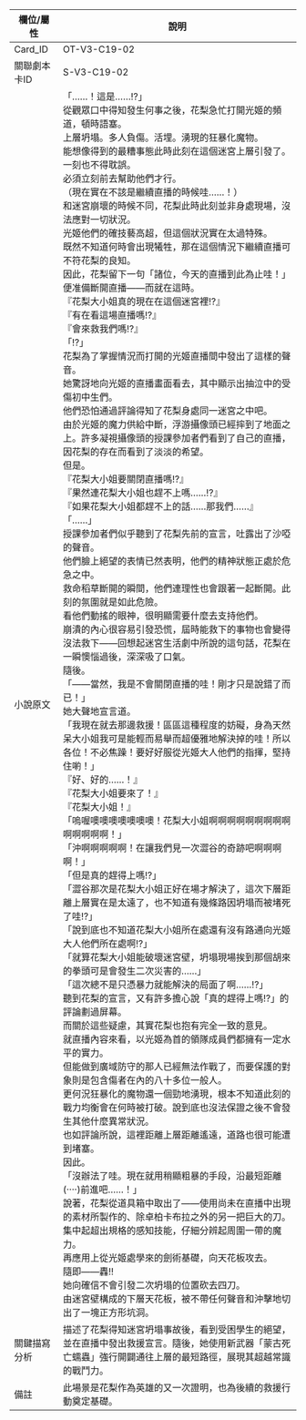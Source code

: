 | 欄位/屬性 | 說明 |
|---|---|
| Card_ID | OT-V3-C19-02 |
| 關聯劇本卡ID | S-V3-C19-02 |
| 小說原文 | 「……！這是……!?」<br>從觀眾口中得知發生何事之後，花梨急忙打開光姬的頻道，頓時語塞。<br>上層坍塌。多人負傷。活埋。湧現的狂暴化魔物。<br>能想像得到的最糟事態此時此刻在這個迷宮上層引發了。一刻也不得耽誤。<br>必須立刻前去幫助他們才行。<br>（現在實在不該是繼續直播的時候哇……！）<br>和迷宮崩壞的時候不同，花梨此時此刻並非身處現場，沒法應對一切狀況。<br>光姬他們的確技藝高超，但這個狀況實在太過特殊。<br>既然不知道何時會出現犧牲，那在這個情況下繼續直播可不符花梨的良知。<br>因此，花梨留下一句「諸位，今天的直播到此為止哇！」便准備斷開直播——而就在這時。<br>『花梨大小姐真的現在在這個迷宮裡!?』<br>『有在看這場直播嗎!?』<br>『會來救我們嗎!?』<br>「!?」<br>花梨為了掌握情況而打開的光姬直播間中發出了這樣的聲音。<br>她驚訝地向光姬的直播畫面看去，其中顯示出抽泣中的受傷初中生們。<br>他們恐怕通過評論得知了花梨身處同一迷宮之中吧。<br>由於光姬的魔力供給中斷，浮游攝像頭已經摔到了地面之上。許多凝視攝像頭的授課參加者們看到了自己的直播，因花梨的存在而看到了淡淡的希望。<br>但是。<br>『花梨大小姐要關閉直播嗎!?』<br>『果然連花梨大小姐也趕不上嗎……!?』<br>『如果花梨大小姐都趕不上的話……那我們……』<br>「……」<br>授課參加者們似乎聽到了花梨先前的宣言，吐露出了沙啞的聲音。<br>他們臉上絕望的表情已然表明，他們的精神狀態正處於危急之中。<br>救命稻草斷開的瞬間，他們連理性也會跟著一起斷開。此刻的氛圍就是如此危險。<br>看他們動搖的眼神，很明顯需要什麼去支持他們。<br>崩潰的內心很容易引發恐慌，屆時能救下的事物也會變得沒法救下——回想起迷宮生活劇中所說的這句話，花梨在一瞬懊惱過後，深深吸了口氣。<br>隨後。<br>「——當然，我是不會關閉直播的哇！剛才只是說錯了而已！」<br>她大聲地宣言道。<br>「我現在就去那邊救援！區區這種程度的妨礙，身為天然呆大小姐我可是能輕而易舉而超優雅地解決掉的哇！所以各位！不必焦躁！要好好服從光姬大人他們的指揮，堅持住喲！」<br>『好、好的……！』<br>『花梨大小姐要來了！』<br>『花梨大小姐！』<br>「嗚喔噢噢噢噢噢噢噢！花梨大小姐啊啊啊啊啊啊啊啊啊啊啊啊啊啊！」<br>「沖啊啊啊啊啊！在讓我們見一次澀谷的奇跡吧啊啊啊啊！」<br>「但是真的趕得上嗎!?」<br>「澀谷那次是花梨大小姐正好在場才解決了，這次下層距離上層實在是太遠了，也不知道有幾條路因坍塌而被堵死了哇!?」<br>「說到底也不知道花梨大小姐所在處還有沒有路通向光姬大人他們所在處啊!?」<br>「就算花梨大小姐能破壞迷宮壁，坍塌現場挨到那個胡來的拳頭可是會發生二次災害的……」<br>「這次總不是只憑暴力就能解決的局面了啊……!?」<br>聽到花梨的宣言，又有許多擔心說「真的趕得上嗎!?」的評論劃過屏幕。<br>而關於這些疑慮，其實花梨也抱有完全一致的意見。<br>就直播內容來看，以光姬為首的領隊成員們都擁有一定水平的實力。<br>但能做到廣域防守的那人已經無法作戰了，而要保護的對象則是包含傷者在內的八十多位一般人。<br>更何況狂暴化的魔物還一個勁地湧現，根本不知道此刻的戰力均衡會在何時被打破。說到底也沒法保證之後不會發生其他什麼異常狀況。<br>也如評論所說，這裡距離上層距離遙遠，道路也很可能遭到堵塞。<br>因此。<br>「沒辦法了哇。現在就用稍顯粗暴的手段，沿最短距離(‧‧‧‧)前進吧……！」<br>說著，花梨從道具箱中取出了——使用尚未在直播中出現的素材所製作的、除卓柏卡布拉之外的另一把巨大的刀。<br>集中起超出規格的感知技能，仔細分辨起周圍一帶的魔力。<br>再應用上從光姬處學來的劍術基礎，向天花板攻去。<br>隨即——轟!!<br>她向確信不會引發二次坍塌的位置砍去四刀。<br>由迷宮壁構成的下層天花板，被不帶任何聲音和沖擊地切出了一塊正方形坑洞。 |
| 關鍵描寫分析 | 描述了花梨得知迷宮坍塌事故後，看到受困學生的絕望，並在直播中發出救援宣言。隨後，她使用新武器「蒙古死亡蠕蟲」強行開闢通往上層的最短路徑，展現其超越常識的戰鬥力。 |
| 備註 | 此場景是花梨作為英雄的又一次證明，也為後續的救援行動奠定基礎。
